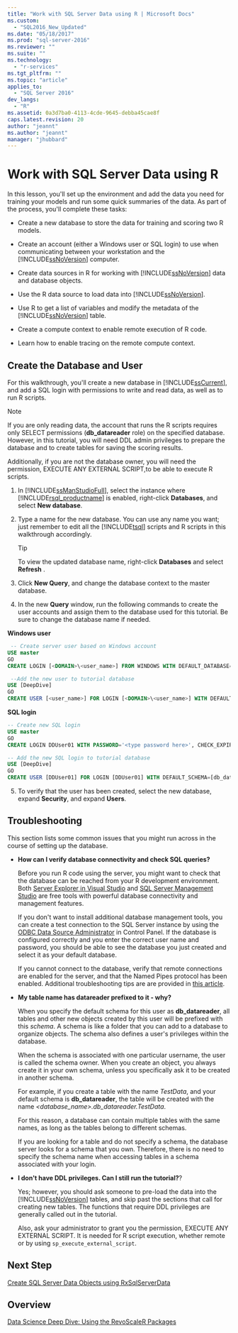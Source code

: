 ```yaml
---
title: "Work with SQL Server Data using R | Microsoft Docs"
ms.custom: 
  - "SQL2016_New_Updated"
ms.date: "05/18/2017"
ms.prod: "sql-server-2016"
ms.reviewer: ""
ms.suite: ""
ms.technology: 
  - "r-services"
ms.tgt_pltfrm: ""
ms.topic: "article"
applies_to: 
  - "SQL Server 2016"
dev_langs: 
  - "R"
ms.assetid: 0a3d7ba0-4113-4cde-9645-debba45cae8f
caps.latest.revision: 20
author: "jeannt"
ms.author: "jeannt"
manager: "jhubbard"
---
```

# Work with SQL Server Data using R

In this lesson, you'll set up the environment and add the data you need for training your models and run some quick summaries of the data. As part of the process, you'll complete these tasks:
  
- Create a new database to store the data for training and scoring two R models.
  
- Create an account (either a Windows user or SQL login) to use when communicating between your workstation and the [!INCLUDE[ssNoVersion](../../includes/ssnoversion-md.md)] computer.
  
- Create data sources in R for working with [!INCLUDE[ssNoVersion](../../includes/ssnoversion-md.md)] data and database objects.
  
- Use the R data source to load data into [!INCLUDE[ssNoVersion](../../includes/ssnoversion-md.md)].
  
- Use R to get a list of variables and modify the metadata of the [!INCLUDE[ssNoVersion](../../includes/ssnoversion-md.md)] table.
  
- Create a compute context to enable remote execution of R code.
  
- Learn how to enable tracing on the remote compute context.
  
## Create the Database and User

For this walkthrough, you'll create a new database in [!INCLUDE[ssCurrent](../../includes/sscurrent-md.md)], and add a SQL login with permissions to write and read data, as well as to run R scripts.

> [!NOTE]
> If you are only reading data, the account that runs the R scripts requires only SELECT permissions (**db_datareader** role) on the specified database. However, in this tutorial,  you will need DDL admin privileges to prepare the database and to create tables for saving the scoring results.
> 
> Additionally, if you are not the database owner, you will need the permission, EXECUTE ANY EXTERNAL SCRIPT,to be able to execute R scripts.

1. In [!INCLUDE[ssManStudioFull](../../includes/ssmanstudiofull-md.md)], select the instance where [!INCLUDE[rsql_productname](../../includes/rsql-productname-md.md)] is enabled, right-click **Databases**, and select **New database**.
  
2. Type a name for the new database. You can use any name you want; just remember to edit all the [!INCLUDE[tsql](../../includes/tsql-md.md)] scripts and R scripts in this walkthrough accordingly.
  
    > [!TIP]
    > To view the updated database name, right-click **Databases** and select **Refresh** .
  
3. Click **New Query**, and change the database context to  the master database.
  
4. In the new **Query** window, run the following commands to create the user accounts and assign them to the database used for this tutorial. Be sure to change the database name if needed.
  
**Windows user**
  
```SQL
 -- Create server user based on Windows account
USE master
GO
CREATE LOGIN [<DOMAIN>\<user_name>] FROM WINDOWS WITH DEFAULT_DATABASE=[DeepDive]

 --Add the new user to tutorial database
USE [DeepDive]
GO
CREATE USER [<user_name>] FOR LOGIN [<DOMAIN>\<user_name>] WITH DEFAULT_SCHEMA=[db_datareader]
```

**SQL login**

```SQL
-- Create new SQL login
USE master
GO
CREATE LOGIN DDUser01 WITH PASSWORD='<type password here>', CHECK_EXPIRATION=OFF, CHECK_POLICY=OFF;

-- Add the new SQL login to tutorial database
USE [DeepDive]
GO
CREATE USER [DDUser01] FOR LOGIN [DDUser01] WITH DEFAULT_SCHEMA=[db_datareader]
```

5. To verify that the user has been created, select the new database, expand **Security**, and expand **Users**.

## Troubleshooting

This section lists some common issues that you might run across in the course of setting up the database.

- **How can I verify database connectivity and check SQL queries?**
  
    Before you run R code using the server, you might want to check that the database can be reached from your R development environment. Both [Server Explorer in Visual Studio](https://msdn.microsoft.com/library/x603htbk.aspx) and [SQL Server Management Studio](/sql-docs/docs/ssms/download-sql-server-management-studio-ssms) are free tools with powerful database connectivity and management features.
  
    If you don't want to install additional database management tools, you can create a test connection to the SQL Server instance by using the [ODBC Data Source Administrator](https://msdn.microsoft.com/library/ms714024.aspx) in Control Panel. If the database is configured correctly and you enter the correct user name and password, you should be able to see the database you just created and select it as your default database.
  
    If you cannot connect to the database,  verify that remote connections are enabled for the server, and that the Named Pipes protocol has been enabled. Additional troubleshooting tips are are provided in [this article](http://social.technet.microsoft.com/wiki/contents/articles/2102.how-to-troubleshoot-connecting-to-the-sql-server-database-engine.aspx).
  
- **My table name has datareader prefixed to it - why?**
  
    When you specify the default schema for this user as **db_datareader**, all tables and other new objects created by this user will be prefixed with this *schema*. A schema is like a folder that you can add to a database to organize objects. The schema also defines a user's privileges within the database.
  
    When the schema is associated with one particular username, the user is called the schema owner. When you create an object, you always create it in your own schema, unless you specifically ask it to be created in another schema.
  
    For example, if you create a table with the name *TestData*, and your default schema is **db_datareader**, the table will be created with the name *<database_name>.db_datareader.TestData*.
  
    For this reason, a database can contain multiple tables with the same names, as long as the tables belong to different schemas.
   
    If you are looking for a table and do  not specify a schema, the database server looks for a schema that you own. Therefore, there is no need to specify the schema name when accessing tables in a schema associated with your login.
  
- **I don't have DDL privileges. Can I still run the tutorial?**?
  
    Yes; however, you should ask someone to pre-load the data into the [!INCLUDE[ssNoVersion](../../includes/ssnoversion-md.md)] tables, and skip past the sections that call for creating new tables. The functions that require DDL privileges are generally called out in the tutorial.

    Also, ask your administrator to grant you the permission, EXECUTE ANY EXTERNAL SCRIPT. It is needed for R script execution, whether remote or by using `sp_execute_external_script`.

## Next Step

[Create SQL Server Data Objects using RxSqlServerData](../../advanced-analytics/tutorials/deepdive-create-sql-server-data-objects-using-rxsqlserverdata.md)

## Overview

[Data Science Deep Dive: Using the RevoScaleR Packages](../../advanced-analytics/tutorials/deepdive-data-science-deep-dive-using-the-revoscaler-packages.md)



